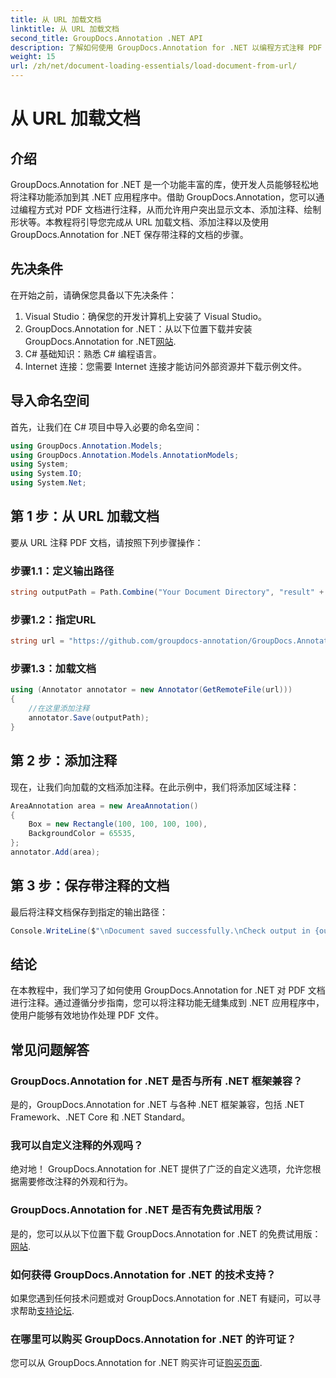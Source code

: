 ```yaml
---
title: 从 URL 加载文档
linktitle: 从 URL 加载文档
second_title: GroupDocs.Annotation .NET API
description: 了解如何使用 GroupDocs.Annotation for .NET 以编程方式注释 PDF 文档。带有代码示例的分步教程。
weight: 15
url: /zh/net/document-loading-essentials/load-document-from-url/
---
```


# 从 URL 加载文档

## 介绍
GroupDocs.Annotation for .NET 是一个功能丰富的库，使开发人员能够轻松地将注释功能添加到其 .NET 应用程序中。借助 GroupDocs.Annotation，您可以通过编程方式对 PDF 文档进行注释，从而允许用户突出显示文本、添加注释、绘制形状等。本教程将引导您完成从 URL 加载文档、添加注释以及使用 GroupDocs.Annotation for .NET 保存带注释的文档的步骤。
## 先决条件
在开始之前，请确保您具备以下先决条件：
1. Visual Studio：确保您的开发计算机上安装了 Visual Studio。
2.  GroupDocs.Annotation for .NET：从以下位置下载并安装 GroupDocs.Annotation for .NET[网站](https://releases.groupdocs.com/annotation/net/).
3. C# 基础知识：熟悉 C# 编程语言。
4. Internet 连接：您需要 Internet 连接才能访问外部资源并下载示例文件。

## 导入命名空间
首先，让我们在 C# 项目中导入必要的命名空间：
```csharp
using GroupDocs.Annotation.Models;
using GroupDocs.Annotation.Models.AnnotationModels;
using System;
using System.IO;
using System.Net;
```
## 第 1 步：从 URL 加载文档
要从 URL 注释 PDF 文档，请按照下列步骤操作：
### 步骤1.1：定义输出路径
```csharp
string outputPath = Path.Combine("Your Document Directory", "result" + Path.GetExtension("input.pdf"));
```
### 步骤1.2：指定URL
```csharp
string url = "https://github.com/groupdocs-annotation/GroupDocs.Annotation-for-.NET/blob/master/Examples/Resources/SampleFiles/input.pdf?raw=true";
```
### 步骤1.3：加载文档
```csharp
using (Annotator annotator = new Annotator(GetRemoteFile(url)))
{
    //在这里添加注释
    annotator.Save(outputPath);
}
```
## 第 2 步：添加注释
现在，让我们向加载的文档添加注释。在此示例中，我们将添加区域注释：
```csharp
AreaAnnotation area = new AreaAnnotation()
{
    Box = new Rectangle(100, 100, 100, 100),
    BackgroundColor = 65535,
};
annotator.Add(area);
```
## 第 3 步：保存带注释的文档
最后将注释文档保存到指定的输出路径：
```csharp
Console.WriteLine($"\nDocument saved successfully.\nCheck output in {outputPath}.");
```

## 结论
在本教程中，我们学习了如何使用 GroupDocs.Annotation for .NET 对 PDF 文档进行注释。通过遵循分步指南，您可以将注释功能无缝集成到 .NET 应用程序中，使用户能够有效地协作处理 PDF 文件。

## 常见问题解答
### GroupDocs.Annotation for .NET 是否与所有 .NET 框架兼容？
是的，GroupDocs.Annotation for .NET 与各种 .NET 框架兼容，包括 .NET Framework、.NET Core 和 .NET Standard。
### 我可以自定义注释的外观吗？
绝对地！ GroupDocs.Annotation for .NET 提供了广泛的自定义选项，允许您根据需要修改注释的外观和行为。
### GroupDocs.Annotation for .NET 是否有免费试用版？
是的，您可以从以下位置下载 GroupDocs.Annotation for .NET 的免费试用版：[网站](https://releases.groupdocs.com/).
### 如何获得 GroupDocs.Annotation for .NET 的技术支持？
如果您遇到任何技术问题或对 GroupDocs.Annotation for .NET 有疑问，可以寻求帮助[支持论坛](https://forum.groupdocs.com/c/annotation/10).
### 在哪里可以购买 GroupDocs.Annotation for .NET 的许可证？
您可以从 GroupDocs.Annotation for .NET 购买许可证[购买页面](https://purchase.groupdocs.com/buy).